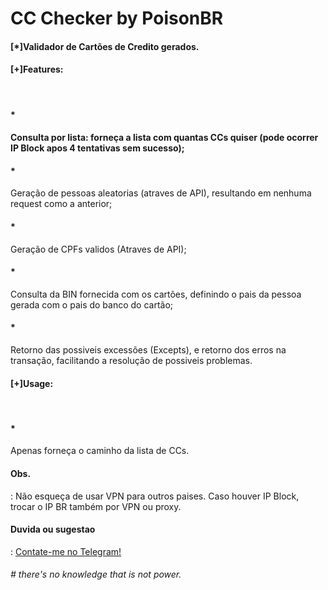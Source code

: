 # CC Checker by PoisonBR

<p><h4>[*]Validador de Cartões de Credito gerados.</h4></p>

<p><h4>[+]Features:</h4></br>
<h4>*<h4>Consulta por lista: forneça a lista com quantas CCs quiser (pode ocorrer IP Block apos 4 tentativas sem sucesso);</br>
<h4>* </h4>Geração de pessoas aleatorias (atraves de API), resultando em nenhuma request como a anterior;</br>
<h4>* </h4>Geração de CPFs validos (Atraves de API);</br>
<h4>* </h4>Consulta da BIN fornecida com os cartões, definindo o pais da pessoa gerada com o pais do banco do cartão;</br>
<h4>* </h4>Retorno das possiveis excessões (Excepts), e retorno dos erros na transação, facilitando a resolução de possiveis problemas.</p>

<p><h4>[+]Usage:</h4></br>
<h4>* </h4>Apenas forneça o caminho da lista de CCs.</p>

<p><h4>Obs.</h4>: Não esqueça de usar VPN para outros paises. Caso houver IP Block, trocar o IP BR também por VPN ou proxy.</p>

<p><h4>Duvida ou sugestao</h4>: <a href="https://t.me/p0isonBR">Contate-me no Telegram!</a></p>

<p><h6># there's no knowledge that is not power.</h6></p>
